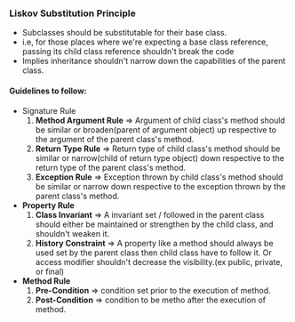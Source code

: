 ### Liskov Substitution Principle
- Subclasses should be substitutable for their base class.
- i.e, for those places where we're expecting a base class reference, passing its child class reference shouldn't break 
the code
- Implies inheritance shouldn't narrow down the capabilities of the parent class.

#### Guidelines to follow: 
- Signature Rule
  1. **Method Argument Rule** => Argument of child class's method should be similar or broaden(parent of argument object) up respective to the argument of the parent class's method.                    
  2. **Return Type Rule** => Return type of child class's method should be similar or narrow(child of return type object) down respective to the return type of the parent class's method.
  3. **Exception Rule** => Exception thrown by child class's method should be similar or narrow down respective to the exception thrown by the parent class's method.
- **Property Rule**
  1. **Class Invariant** => A invariant set / followed in the parent class should either be maintained or strengthen by the child class, and shouldn't weaken it.
  2. **History Constraint** => A property like a method should always be used set by the parent class then child class have to follow it. Or access modifier shouldn't decrease the visibility.(ex public, private, or final)
- **Method Rule**
  1. **Pre-Condition** => condition set prior to the execution of method.
  2. **Post-Condition** => condition to be metho after the execution of method.